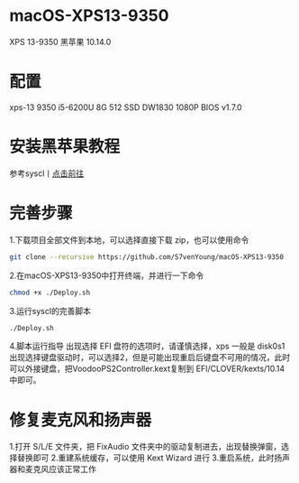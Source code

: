 # macOS-XPS13-9350
XPS 13-9350 黑苹果 10.14.0 

# 配置

xps-13 9350 
i5-6200U 
8G 
512 SSD 
DW1830 
1080P 
BIOS v1.7.0 

# 安装黑苹果教程
参考syscl丨[点击前往](https://github.com/syscl/XPS9350-macOS)

# 完善步骤

1.下载项目全部文件到本地，可以选择直接下载 zip，也可以使用命令
```sh
git clone --recursive https://github.com/S7venYoung/macOS-XPS13-9350
```
2.在macOS-XPS13-9350中打开终端，并进行一下命令
```sh
chmod +x ./Deploy.sh
```
3.运行syscl的完善脚本
```sh
./Deploy.sh
```
4.脚本运行指导
出现选择 EFI 盘符的选项时，请谨慎选择，xps 一般是 disk0s1 
出现选择键盘驱动时，可以选择2，但是可能出现重启后键盘不可用的情况，此时可以外接键盘，把VoodooPS2Controller.kext复制到 EFI/CLOVER/kexts/10.14 中即可。 

# 修复麦克风和扬声器
1.打开 S/L/E 文件夹，把 FixAudio 文件夹中的驱动复制进去，出现替换弹窗，选择替换即可 
2.重建系统缓存，可以使用 Kext Wizard 进行 
3.重启系统，此时扬声器和麦克风应该正常工作 



